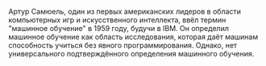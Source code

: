 Артур Самюель, один из первых американских лидеров в области компьютерных игр и искусственного интеллекта, ввёл термин "машинное обучение" в 1959 году, будучи в IBM. Он определил машинное обучение как область исследования, которая даёт машинам способность учиться без явного программирования. Однако, нет универсального подтверждённого определения машинного обучения.